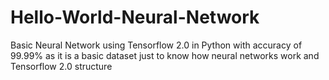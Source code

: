 # Hello-World-Neural-Network
Basic Neural Network using Tensorflow 2.0 in Python
with accuracy of 99.99% as it is a basic dataset just to know how neural networks work and Tensorflow 2.0 structure
